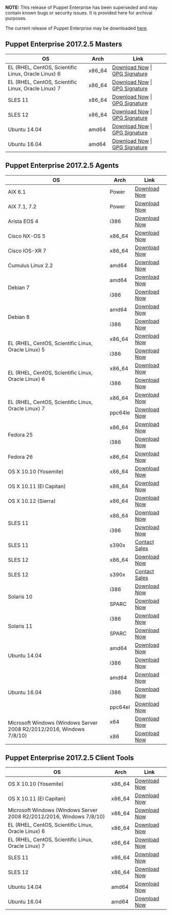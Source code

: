 <p><b>NOTE:</b> This release of Puppet Enterprise has been superseded and may contain known bugs or security issues. It is provided here for archival purposes.
</p><p>The current release of Puppet Enterprise may be downloaded <a href="/download-puppet-enterprise/">here</a>.
</p><h2 id="pe_201725">Puppet Enterprise 2017.2.5 Masters</h2>
<table>
    <thead>
        <tr>
            <th>OS</th>
            <th>Arch</th>
            <th>Link</th>
        </tr>
    </thead>
    <tbody>
                <tr>
                    <td rowspan="1">EL (RHEL, CentOS, Scientific Linux, Oracle Linux) 6</td>
                    <td>x86_64</td>
                    <td>
                            <a href="https://pm.puppetlabs.com/puppet-enterprise/2017.2.5/puppet-enterprise-2017.2.5-el-6-x86_64.tar.gz">Download Now</a>
                        |       <a href="https://pm.puppetlabs.com/puppet-enterprise/2017.2.5/puppet-enterprise-2017.2.5-el-6-x86_64.tar.gz.asc">GPG Signature</a>
                    </td>
                </tr>
                <tr>
                    <td rowspan="1">EL (RHEL, CentOS, Scientific Linux, Oracle Linux) 7</td>
                    <td>x86_64</td>
                    <td>
                            <a href="https://pm.puppetlabs.com/puppet-enterprise/2017.2.5/puppet-enterprise-2017.2.5-el-7-x86_64.tar.gz">Download Now</a>
                        |       <a href="https://pm.puppetlabs.com/puppet-enterprise/2017.2.5/puppet-enterprise-2017.2.5-el-7-x86_64.tar.gz.asc">GPG Signature</a>
                    </td>
                </tr>
                <tr>
                    <td rowspan="1">SLES 11</td>
                    <td>x86_64</td>
                    <td>
                            <a href="https://pm.puppetlabs.com/puppet-enterprise/2017.2.5/puppet-enterprise-2017.2.5-sles-11-x86_64.tar.gz">Download Now</a>
                        |       <a href="https://pm.puppetlabs.com/puppet-enterprise/2017.2.5/puppet-enterprise-2017.2.5-sles-11-x86_64.tar.gz.asc">GPG Signature</a>
                    </td>
                </tr>
                <tr>
                    <td rowspan="1">SLES 12</td>
                    <td>x86_64</td>
                    <td>
                            <a href="https://pm.puppetlabs.com/puppet-enterprise/2017.2.5/puppet-enterprise-2017.2.5-sles-12-x86_64.tar.gz">Download Now</a>
                        |       <a href="https://pm.puppetlabs.com/puppet-enterprise/2017.2.5/puppet-enterprise-2017.2.5-sles-12-x86_64.tar.gz.asc">GPG Signature</a>
                    </td>
                </tr>
                <tr>
                    <td rowspan="1">Ubuntu 14.04</td>
                    <td>amd64</td>
                    <td>
                            <a href="https://pm.puppetlabs.com/puppet-enterprise/2017.2.5/puppet-enterprise-2017.2.5-ubuntu-14.04-amd64.tar.gz">Download Now</a>
                        |       <a href="https://pm.puppetlabs.com/puppet-enterprise/2017.2.5/puppet-enterprise-2017.2.5-ubuntu-14.04-amd64.tar.gz.asc">GPG Signature</a>
                    </td>
                </tr>
                <tr>
                    <td rowspan="1">Ubuntu 16.04</td>
                    <td>amd64</td>
                    <td>
                            <a href="https://pm.puppetlabs.com/puppet-enterprise/2017.2.5/puppet-enterprise-2017.2.5-ubuntu-16.04-amd64.tar.gz">Download Now</a>
                        |       <a href="https://pm.puppetlabs.com/puppet-enterprise/2017.2.5/puppet-enterprise-2017.2.5-ubuntu-16.04-amd64.tar.gz.asc">GPG Signature</a>
                    </td>
                </tr>
    </tbody>
</table>
<h2 id="pe_a_201725">Puppet Enterprise 2017.2.5 Agents</h2>
<table>
    <thead>
        <tr>
            <th>OS</th>
            <th>Arch</th>
            <th>Link</th>
        </tr>
    </thead>
    <tbody>
                <tr>
                    <td rowspan="1">AIX 6.1</td>
                    <td>Power</td>
                    <td>
                            <a href="http://pm.puppetlabs.com/puppet-agent/2017.2.5/1.10.9/repos/aix/6.1/PC1/ppc/puppet-agent-1.10.9-1.aix6.1.ppc.rpm">Download Now</a>
                    </td>
                </tr>
                <tr>
                    <td rowspan="1">AIX 7.1, 7.2</td>
                    <td>Power</td>
                    <td>
                            <a href="http://pm.puppetlabs.com/puppet-agent/2017.2.5/1.10.9/repos/aix/7.1/PC1/ppc/puppet-agent-1.10.9-1.aix7.1.ppc.rpm">Download Now</a>
                    </td>
                </tr>
                <tr>
                    <td rowspan="1">Arista EOS 4</td>
                    <td>i386</td>
                    <td>
                            <a href="http://pm.puppetlabs.com/puppet-agent/2017.2.5/1.10.9/repos/eos/4/PC1/i386/puppet-agent-1.10.9-1.eos4.i386.swix">Download Now</a>
                    </td>
                </tr>
                <tr>
                    <td rowspan="1">Cisco NX-OS 5</td>
                    <td>x86_64</td>
                    <td>
                            <a href="http://pm.puppetlabs.com/puppet-agent/2017.2.5/1.10.9/repos/cisco-wrlinux/5/PC1/x86_64/puppet-agent-1.10.9-1.cisco_wrlinux5.x86_64.rpm">Download Now</a>
                    </td>
                </tr>
                <tr>
                    <td rowspan="1">Cisco IOS-XR 7</td>
                    <td>x86_64</td>
                    <td>
                            <a href="http://pm.puppetlabs.com/puppet-agent/2017.2.5/1.10.9/repos/cisco-wrlinux/7/PC1/x86_64/puppet-agent-1.10.9-1.cisco_wrlinux7.x86_64.rpm">Download Now</a>
                    </td>
                </tr>
                <tr>
                    <td rowspan="1">Cumulus Linux 2.2</td>
                    <td>amd64</td>
                    <td>
                            <a href="http://pm.puppetlabs.com/puppet-agent/2017.2.5/1.10.9/repos/deb/cumulus/PC1/puppet-agent_1.10.9-1cumulus_amd64.deb">Download Now</a>
                    </td>
                </tr>
                <tr>
                    <td rowspan="2">Debian 7</td>
                    <td>amd64</td>
                    <td>
                            <a href="http://pm.puppetlabs.com/puppet-agent/2017.2.5/1.10.9/repos/deb/wheezy/PC1/puppet-agent_1.10.9-1wheezy_amd64.deb">Download Now</a>
                    </td>
                </tr>
                <tr>
                    <td>i386</td>
                    <td>
                            <a href="http://pm.puppetlabs.com/puppet-agent/2017.2.5/1.10.9/repos/deb/wheezy/PC1/puppet-agent_1.10.9-1wheezy_i386.deb">Download Now</a>
                    </td>
                </tr>
                <tr>
                    <td rowspan="2">Debian 8</td>
                    <td>amd64</td>
                    <td>
                            <a href="http://pm.puppetlabs.com/puppet-agent/2017.2.5/1.10.9/repos/deb/jessie/PC1/puppet-agent_1.10.9-1jessie_amd64.deb">Download Now</a>
                    </td>
                </tr>
                <tr>
                    <td>i386</td>
                    <td>
                            <a href="http://pm.puppetlabs.com/puppet-agent/2017.2.5/1.10.9/repos/deb/jessie/PC1/puppet-agent_1.10.9-1jessie_i386.deb">Download Now</a>
                    </td>
                </tr>
                <tr>
                    <td rowspan="2">EL (RHEL, CentOS, Scientific Linux, Oracle Linux) 5</td>
                    <td>x86_64</td>
                    <td>
                            <a href="http://pm.puppetlabs.com/puppet-agent/2017.2.5/1.10.9/repos/el/5/PC1/x86_64/puppet-agent-1.10.9-1.el5.x86_64.rpm">Download Now</a>
                    </td>
                </tr>
                <tr>
                    <td>i386</td>
                    <td>
                            <a href="http://pm.puppetlabs.com/puppet-agent/2017.2.5/1.10.9/repos/el/5/PC1/i386/puppet-agent-1.10.9-1.el5.i386.rpm">Download Now</a>
                    </td>
                </tr>
                <tr>
                    <td rowspan="2">EL (RHEL, CentOS, Scientific Linux, Oracle Linux) 6</td>
                    <td>x86_64</td>
                    <td>
                            <a href="http://pm.puppetlabs.com/puppet-agent/2017.2.5/1.10.9/repos/el/6/PC1/x86_64/puppet-agent-1.10.9-1.el6.x86_64.rpm">Download Now</a>
                    </td>
                </tr>
                <tr>
                    <td>i386</td>
                    <td>
                            <a href="http://pm.puppetlabs.com/puppet-agent/2017.2.5/1.10.9/repos/el/6/PC1/i386/puppet-agent-1.10.9-1.el6.i386.rpm">Download Now</a>
                    </td>
                </tr>
                <tr>
                    <td rowspan="2">EL (RHEL, CentOS, Scientific Linux, Oracle Linux) 7</td>
                    <td>x86_64</td>
                    <td>
                            <a href="http://pm.puppetlabs.com/puppet-agent/2017.2.5/1.10.9/repos/el/7/PC1/x86_64/puppet-agent-1.10.9-1.el7.x86_64.rpm">Download Now</a>
                    </td>
                </tr>
                <tr>
                    <td>ppc64le</td>
                    <td>
                            <a href="http://pm.puppetlabs.com/puppet-agent/2017.2.5/1.10.9/repos/el/7/PC1/ppc64le/puppet-agent-1.10.9-1.el7.ppc64le.rpm">Download Now</a>
                    </td>
                </tr>
                <tr>
                    <td rowspan="2">Fedora 25</td>
                    <td>x86_64</td>
                    <td>
                            <a href="http://pm.puppetlabs.com/puppet-agent/2017.2.5/1.10.9/repos/fedora/f25/PC1/x86_64/puppet-agent-1.10.9-1.fedoraf25.x86_64.rpm">Download Now</a>
                    </td>
                </tr>
                <tr>
                    <td>i386</td>
                    <td>
                            <a href="http://pm.puppetlabs.com/puppet-agent/2017.2.5/1.10.9/repos/fedora/f25/PC1/i386/puppet-agent-1.10.9-1.fedoraf25.i386.rpm">Download Now</a>
                    </td>
                </tr>
                <tr>
                    <td rowspan="1">Fedora 26</td>
                    <td>x86_64</td>
                    <td>
                            <a href="http://pm.puppetlabs.com/puppet-agent/2017.2.5/1.10.9/repos/fedora/f26/PC1/x86_64/puppet-agent-1.10.9-1.fedoraf26.x86_64.rpm">Download Now</a>
                    </td>
                </tr>
                <tr>
                    <td rowspan="1">OS X 10.10 (Yosemite)</td>
                    <td>x86_64</td>
                    <td>
                            <a href="http://pm.puppetlabs.com/puppet-agent/2017.2.5/1.10.9/repos/apple/10.10/PC1/x86_64/puppet-agent-1.10.9-1.osx10.10.dmg">Download Now</a>
                    </td>
                </tr>
                <tr>
                    <td rowspan="1">OS X 10.11 (El Capitan)</td>
                    <td>x86_64</td>
                    <td>
                            <a href="http://pm.puppetlabs.com/puppet-agent/2017.2.5/1.10.9/repos/apple/10.11/PC1/x86_64/puppet-agent-1.10.9-1.osx10.11.dmg">Download Now</a>
                    </td>
                </tr>
                <tr>
                    <td rowspan="1">OS X 10.12 (Sierra)</td>
                    <td>x86_64</td>
                    <td>
                            <a href="http://pm.puppetlabs.com/puppet-agent/2017.2.5/1.10.9/repos/apple/10.12/PC1/x86_64/puppet-agent-1.10.9-1.osx10.12.dmg">Download Now</a>
                    </td>
                </tr>
                <tr>
                    <td rowspan="2">SLES 11</td>
                    <td>x86_64</td>
                    <td>
                            <a href="http://pm.puppetlabs.com/puppet-agent/2017.2.5/1.10.9/repos/sles/11/PC1/x86_64/puppet-agent-1.10.9-1.sles11.x86_64.rpm">Download Now</a>
                    </td>
                </tr>
                <tr>
                    <td>i386</td>
                    <td>
                            <a href="http://pm.puppetlabs.com/puppet-agent/2017.2.5/1.10.9/repos/sles/11/PC1/i386/puppet-agent-1.10.9-1.sles11.i386.rpm">Download Now</a>
                    </td>
                </tr>
                <tr>
                    <td rowspan="1">SLES 11</td>
                    <td>s390x</td>
                    <td>
                            <a href="https://puppet.com/company/contact-sales">Contact Sales</a>
                    </td>
                </tr>
                <tr>
                    <td rowspan="1">SLES 12</td>
                    <td>x86_64</td>
                    <td>
                            <a href="http://pm.puppetlabs.com/puppet-agent/2017.2.5/1.10.9/repos/sles/12/PC1/x86_64/puppet-agent-1.10.9-1.sles12.x86_64.rpm">Download Now</a>
                    </td>
                </tr>
                <tr>
                    <td rowspan="1">SLES 12</td>
                    <td>s390x</td>
                    <td>
                            <a href="https://puppet.com/company/contact-sales">Contact Sales</a>
                    </td>
                </tr>
                <tr>
                    <td rowspan="2">Solaris 10</td>
                    <td>i386</td>
                    <td>
                            <a href="http://pm.puppetlabs.com/puppet-agent/2017.2.5/1.10.9/repos/solaris/10/PC1/puppet-agent-1.10.9-1.i386.pkg.gz">Download Now</a>
                    </td>
                </tr>
                <tr>
                    <td>SPARC</td>
                    <td>
                            <a href="http://pm.puppetlabs.com/puppet-agent/2017.2.5/1.10.9/repos/solaris/10/PC1/puppet-agent-1.10.9-1.sparc.pkg.gz">Download Now</a>
                    </td>
                </tr>
                <tr>
                    <td rowspan="2">Solaris 11</td>
                    <td>i386</td>
                    <td>
                            <a href="http://pm.puppetlabs.com/puppet-agent/2017.2.5/1.10.9/repos/solaris/11/PC1/puppet-agent@1.10.9,5.11-1.i386.p5p">Download Now</a>
                    </td>
                </tr>
                <tr>
                    <td>SPARC</td>
                    <td>
                            <a href="http://pm.puppetlabs.com/puppet-agent/2017.2.5/1.10.9/repos/solaris/11/PC1/puppet-agent@1.10.9,5.11-1.sparc.p5p">Download Now</a>
                    </td>
                </tr>
                <tr>
                    <td rowspan="2">Ubuntu 14.04</td>
                    <td>amd64</td>
                    <td>
                            <a href="http://pm.puppetlabs.com/puppet-agent/2017.2.5/1.10.9/repos/deb/trusty/PC1/puppet-agent_1.10.9-1trusty_amd64.deb">Download Now</a>
                    </td>
                </tr>
                <tr>
                    <td>i386</td>
                    <td>
                            <a href="http://pm.puppetlabs.com/puppet-agent/2017.2.5/1.10.9/repos/deb/trusty/PC1/puppet-agent_1.10.9-1trusty_i386.deb">Download Now</a>
                    </td>
                </tr>
                <tr>
                    <td rowspan="3">Ubuntu 16.04</td>
                    <td>amd64</td>
                    <td>
                            <a href="http://pm.puppetlabs.com/puppet-agent/2017.2.5/1.10.9/repos/deb/xenial/PC1/puppet-agent_1.10.9-1xenial_amd64.deb">Download Now</a>
                    </td>
                </tr>
                <tr>
                    <td>i386</td>
                    <td>
                            <a href="http://pm.puppetlabs.com/puppet-agent/2017.2.5/1.10.9/repos/deb/xenial/PC1/puppet-agent_1.10.9-1xenial_i386.deb">Download Now</a>
                    </td>
                </tr>
                <tr>
                    <td>ppc64el</td>
                    <td>
                            <a href="http://pm.puppetlabs.com/puppet-agent/2017.2.5/1.10.9/repos/deb/xenial/PC1/puppet-agent_1.10.9-1xenial_ppc64el.deb">Download Now</a>
                    </td>
                </tr>
                <tr>
                    <td rowspan="2">Microsoft Windows (Windows Server 2008 R2/2012/2016, Windows 7/8/10)</td>
                    <td>x64</td>
                    <td>
                            <a href="http://pm.puppetlabs.com/puppet-agent/2017.2.5/1.10.9/repos/windows/puppet-agent-1.10.9-x64.msi">Download Now</a>
                    </td>
                </tr>
                <tr>
                    <td>x86</td>
                    <td>
                            <a href="http://pm.puppetlabs.com/puppet-agent/2017.2.5/1.10.9/repos/windows/puppet-agent-1.10.9-x86.msi">Download Now</a>
                    </td>
                </tr>
    </tbody>
</table>
<h2 id="pe_201725">Puppet Enterprise 2017.2.5 Client Tools</h2>
<table>
    <thead>
        <tr>
            <th>OS</th>
            <th>Arch</th>
            <th>Link</th>
        </tr>
    </thead>
    <tbody>
                <tr>
                    <td rowspan="1">OS X 10.10 (Yosemite)</td>
                    <td>x86_64</td>
                    <td>
                            <a href="https://pm.puppetlabs.com/pe-client-tools/2017.2.5/17.2.4/repos/apple/10.10/PC1/x86_64/pe-client-tools-17.2.4-1.osx10.10.dmg">Download Now</a>
                    </td>
                </tr>
                <tr>
                    <td rowspan="1">OS X 10.11 (El Capitan)</td>
                    <td>x86_64</td>
                    <td>
                            <a href="https://pm.puppetlabs.com/pe-client-tools/2017.2.5/17.2.4/repos/apple/10.11/PC1/x86_64/pe-client-tools-17.2.4-1.osx10.11.dmg">Download Now</a>
                    </td>
                </tr>
                <tr>
                    <td rowspan="1">Microsoft Windows (Windows Server 2008 R2/2012/2016, Windows 7/8/10)</td>
                    <td>x86_64</td>
                    <td>
                            <a href="https://pm.puppetlabs.com/pe-client-tools/2017.2.5/17.2.4/repos/windows/pe-client-tools-17.2.4-x64.msi">Download Now</a>
                    </td>
                </tr>
                <tr>
                    <td rowspan="1">EL (RHEL, CentOS, Scientific Linux, Oracle Linux) 6</td>
                    <td>x86_64</td>
                    <td>
                            <a href="https://pm.puppetlabs.com/pe-client-tools/2017.2.5/17.2.4/repos/el/6/PC1/x86_64/pe-client-tools-17.2.4-1.el6.x86_64.rpm">Download Now</a>
                    </td>
                </tr>
                <tr>
                    <td rowspan="1">EL (RHEL, CentOS, Scientific Linux, Oracle Linux) 7</td>
                    <td>x86_64</td>
                    <td>
                            <a href="https://pm.puppetlabs.com/pe-client-tools/2017.2.5/17.2.4/repos/el/7/PC1/x86_64/pe-client-tools-17.2.4-1.el7.x86_64.rpm">Download Now</a>
                    </td>
                </tr>
                <tr>
                    <td rowspan="1">SLES 11</td>
                    <td>x86_64</td>
                    <td>
                            <a href="https://pm.puppetlabs.com/pe-client-tools/2017.2.5/17.2.4/repos/sles/11/PC1/x86_64/pe-client-tools-17.2.4-1.sles11.x86_64.rpm">Download Now</a>
                    </td>
                </tr>
                <tr>
                    <td rowspan="1">SLES 12</td>
                    <td>x86_64</td>
                    <td>
                            <a href="https://pm.puppetlabs.com/pe-client-tools/2017.2.5/17.2.4/repos/sles/12/PC1/x86_64/pe-client-tools-17.2.4-1.sles12.x86_64.rpm">Download Now</a>
                    </td>
                </tr>
                <tr>
                    <td rowspan="1">Ubuntu 14.04</td>
                    <td>amd64</td>
                    <td>
                            <a href="https://pm.puppetlabs.com/pe-client-tools/2017.2.5/17.2.4/repos/deb/trusty/PC1/pe-client-tools_17.2.4-1trusty_amd64.deb">Download Now</a>
                    </td>
                </tr>
                <tr>
                    <td rowspan="1">Ubuntu 16.04</td>
                    <td>amd64</td>
                    <td>
                            <a href="https://pm.puppetlabs.com/pe-client-tools/2017.2.5/17.2.4/repos/deb/xenial/PC1/pe-client-tools_17.2.4-1xenial_amd64.deb">Download Now</a>
                    </td>
                </tr>
    </tbody>
</table>
